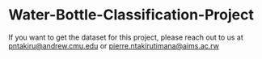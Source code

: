 # Water-Bottle-Classification-Project

If you want to get the dataset for this project, please reach out to us at pntakiru@andrew.cmu.edu or pierre.ntakirutimana@aims.ac.rw
